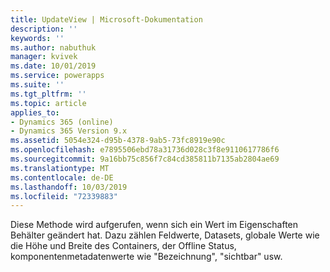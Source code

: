 ```yaml
---
title: UpdateView | Microsoft-Dokumentation
description: ''
keywords: ''
ms.author: nabuthuk
manager: kvivek
ms.date: 10/01/2019
ms.service: powerapps
ms.suite: ''
ms.tgt_pltfrm: ''
ms.topic: article
applies_to:
- Dynamics 365 (online)
- Dynamics 365 Version 9.x
ms.assetid: 5054e324-d95b-4378-9ab5-73fc8919e90c
ms.openlocfilehash: e7895506ebd78a31736d028c3f8e9110617786f6
ms.sourcegitcommit: 9a16bb75c856f7c84cd385811b7135ab2804ae69
ms.translationtype: MT
ms.contentlocale: de-DE
ms.lasthandoff: 10/03/2019
ms.locfileid: "72339883"
---
```

Diese Methode wird aufgerufen, wenn sich ein Wert im Eigenschaften Behälter geändert hat. Dazu zählen Feldwerte, Datasets, globale Werte wie die Höhe und Breite des Containers, der Offline Status, komponentenmetadatenwerte wie "Bezeichnung", "sichtbar" usw.
